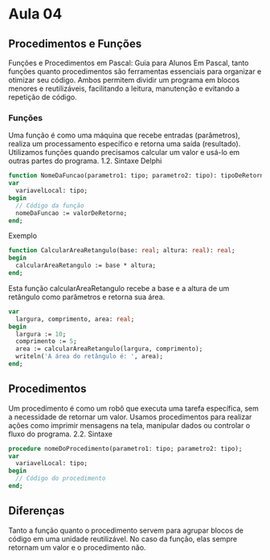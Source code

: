 # Aula 04

## Procedimentos e Funções

Funções e Procedimentos em Pascal: Guia para Alunos
Em Pascal, tanto funções quanto procedimentos são ferramentas essenciais para organizar e otimizar seu código. Ambos permitem dividir um programa em blocos menores e reutilizáveis, facilitando a leitura, manutenção e evitando a repetição de código.


### Funções

Uma função é como uma máquina que recebe entradas (parâmetros), realiza um processamento específico e retorna uma saída (resultado).
Utilizamos funções quando precisamos calcular um valor e usá-lo em outras partes do programa.
1.2. Sintaxe
Delphi

```pascal
function NomeDaFuncao(parametro1: tipo; parametro2: tipo): tipoDeRetorno;
var
  variavelLocal: tipo;
begin
  // Código da função
  nomeDaFuncao := valorDeRetorno;
end;
```
Exemplo
```pascal
function CalcularAreaRetangulo(base: real; altura: real): real;
begin
  calcularAreaRetangulo := base * altura;
end;
```

Esta função calcularAreaRetangulo recebe a base e a altura de um retângulo como parâmetros e retorna sua área.


```pascal
var
  largura, comprimento, area: real;
begin
  largura := 10;
  comprimento := 5;
  area := calcularAreaRetangulo(largura, comprimento);
  writeln('A área do retângulo é: ', area);
end;
```

## Procedimentos


Um procedimento é como um robô que executa uma tarefa específica, sem a necessidade de retornar um valor.
Usamos procedimentos para realizar ações como imprimir mensagens na tela, manipular dados ou controlar o fluxo do programa.
2.2. Sintaxe

```pascal
procedure nomeDoProcedimento(parametro1: tipo; parametro2: tipo);
var
  variavelLocal: tipo;
begin
  // Código do procedimento
end;
```

## Diferenças

Tanto a função quanto o procedimento servem para agrupar blocos de código em uma unidade reutilizável.
No caso da função, elas sempre retornam um valor e o procedimento não.